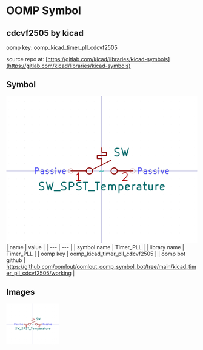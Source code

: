 # OOMP Symbol  
## cdcvf2505  by kicad  
  
oomp key: oomp_kicad_timer_pll_cdcvf2505  
  
source repo at: [https://gitlab.com/kicad/libraries/kicad-symbols](https://gitlab.com/kicad/libraries/kicad-symbols)  
## Symbol  
  
[![working.png](working_600.png)](working.png)  
| name | value | 
| --- | --- | 
| symbol name | Timer_PLL | 
| library name | Timer_PLL | 
| oomp key | oomp_kicad_timer_pll_cdcvf2505 | 
| oomp bot github | https://github.com/oomlout/oomlout_oomp_symbol_bot/tree/main/kicad_timer_pll_cdcvf2505/working | 
## Images  
  
[![working.png](working_140.png)](working.png)  
